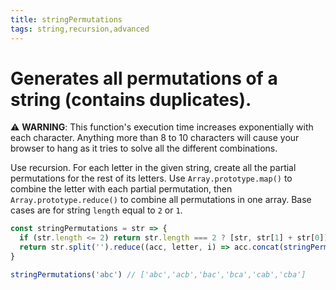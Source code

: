 ```yaml
---
title: stringPermutations
tags: string,recursion,advanced
---
```


# Generates all permutations of a string (contains duplicates).

⚠️ **WARNING**: This function's execution time increases exponentially with each character. Anything more than 8 to 10 characters will cause your browser to hang as it tries to solve all the different combinations.

Use recursion.
For each letter in the given string, create all the partial permutations for the rest of its letters.
Use `Array.prototype.map()` to combine the letter with each partial permutation, then `Array.prototype.reduce()` to combine all permutations in one array.
Base cases are for string `length` equal to `2` or `1`.

```js
const stringPermutations = str => {
  if (str.length <= 2) return str.length === 2 ? [str, str[1] + str[0]] : [str]
  return str.split('').reduce((acc, letter, i) => acc.concat(stringPermutations(str.slice(0, i) + str.slice(i + 1)).map(val => letter + val)), [])
}
```

```js
stringPermutations('abc') // ['abc','acb','bac','bca','cab','cba']
```
